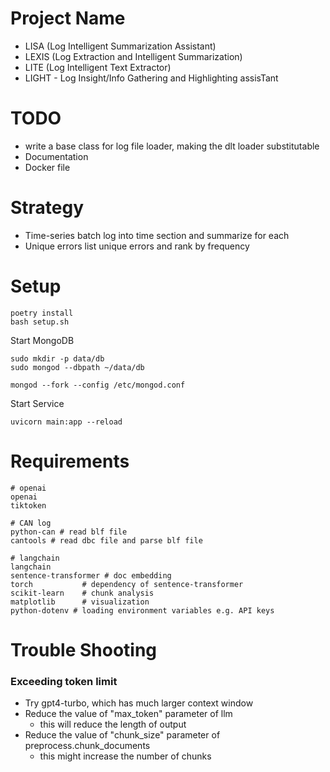 # Project Name

- LISA (Log Intelligent Summarization Assistant)
- LEXIS (Log Extraction and Intelligent Summarization)
- LITE (Log Intelligent Text Extractor)
- LIGHT - Log Insight/Info Gathering and Highlighting assisTant

# TODO

- write a base class for log file loader, making the dlt loader substitutable
- Documentation
- Docker file


# Strategy

- Time-series 
    batch log into time section and summarize for each
- Unique errors
    list unique errors and rank by frequency


# Setup

```
poetry install
bash setup.sh
```

Start MongoDB
```
sudo mkdir -p data/db
sudo mongod --dbpath ~/data/db
```

```
mongod --fork --config /etc/mongod.conf
```

Start Service
```
uvicorn main:app --reload
```

# Requirements

```
# openai
openai
tiktoken

# CAN log
python-can # read blf file
cantools # read dbc file and parse blf file

# langchain
langchain
sentence-transformer # doc embedding
torch           # dependency of sentence-transformer
scikit-learn    # chunk analysis
matplotlib      # visualization
python-dotenv # loading environment variables e.g. API keys
```

# Trouble Shooting

### Exceeding token limit
- Try gpt4-turbo, which has much larger context window
- Reduce the value of "max_token" parameter of llm
    - this will reduce the length of output
- Reduce the value of "chunk_size" parameter of preprocess.chunk_documents
    - this might increase the number of chunks